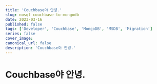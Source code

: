```yaml
---
title: 'Couchbase야 안녕.'
slug: nosql-couchbase-to-mongodb
date: 2023-03-16
published: false
tags: ['Developer', 'Couchbase', 'MongoDB', 'MSDB', 'Migration']
series: false
cover_image: 
canonical_url: false
description: 'Couchbase야 안녕.'
---
```


# Couchbase야 안녕.